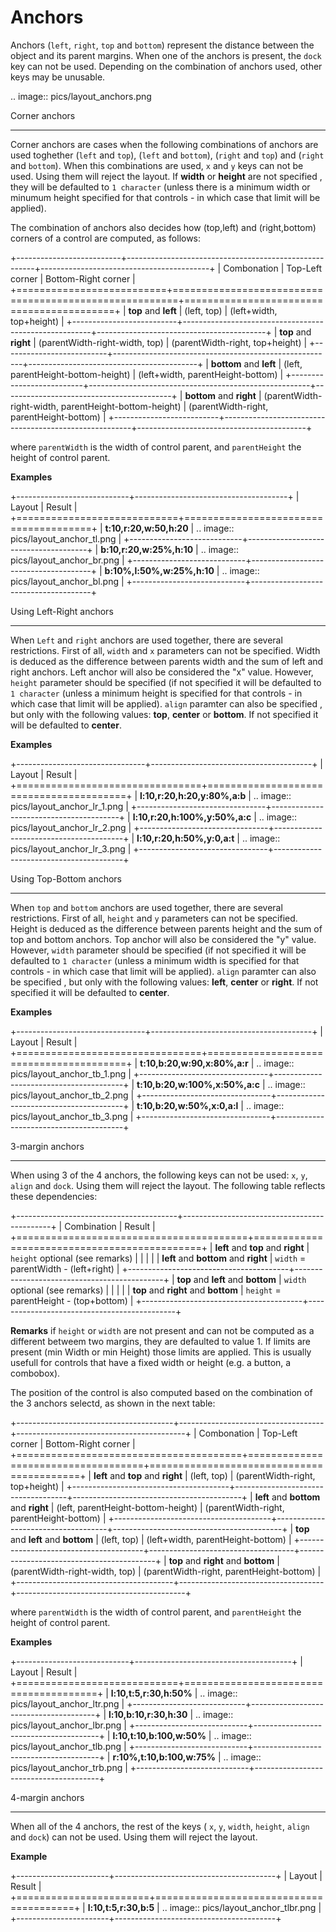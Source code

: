 # Anchors

Anchors (``left``, ``right``, ``top`` and ``bottom``) represent the distance between the object and its parent margins. When one of the anchors is present, the ``dock`` key can not be used. Depending on the combination of anchors used, other keys may be unusable.

.. image:: pics/layout_anchors.png

Corner anchors
**************

Corner anchors are cases when the following combinations of anchors are used toghether (``left`` and ``top``), (``left`` and ``bottom``), (``right`` and ``top``) and (``right`` and ``bottom``).
When this combinations are used, ``x`` and ``y`` keys can not be used. Using them will reject the layout.
If **width** or **height** are not specified , they will be defaulted to ``1 character`` (unless there is a minimum width or minumum height specified for that controls - in which case that limit will be applied).

The combination of anchors also decides how (top,left) and (right,bottom) corners of a control are computed, as follows:

+--------------------------+-------------------------------------------------------+------------------------------------------+
| Combonation              | Top-Left corner                                       | Bottom-Right corner                      |
+==========================+=======================================================+==========================================+
| **top** and **left**     | (left, top)                                           | (left+width, top+height)                 |
+--------------------------+-------------------------------------------------------+------------------------------------------+
| **top** and **right**    | (parentWidth-right-width, top)                        | (parentWidth-right, top+height)          |
+--------------------------+-------------------------------------------------------+------------------------------------------+
| **bottom** and **left**  | (left, parentHeight-bottom-height)                    | (left+width, parentHeight-bottom)        |
+--------------------------+-------------------------------------------------------+------------------------------------------+
| **bottom** and **right** | (parentWidth-right-width, parentHeight-bottom-height) | (parentWidth-right, parentHeight-bottom) |
+--------------------------+-------------------------------------------------------+------------------------------------------+

where ``parentWidth`` is the width of control parent, and ``parentHeight`` the height of control parent.

**Examples**

+----------------------------+--------------------------------------+
| Layout                     | Result                               |
+============================+======================================+
| **t:10,r:20,w:50,h:20**    | .. image:: pics/layout_anchor_tl.png |
+----------------------------+--------------------------------------+
| **b:10,r:20,w:25%,h:10**   | .. image:: pics/layout_anchor_br.png |
+----------------------------+--------------------------------------+
| **b:10%,l:50%,w:25%,h:10** | .. image:: pics/layout_anchor_bl.png |
+----------------------------+--------------------------------------+


Using Left-Right anchors
************************

When ``Left`` and ``right`` anchors are used together, there are several restrictions. First of all, ``width``  and ``x`` parameters can not be specified. Width is deduced as the difference between parents width and the sum of left and right anchors. Left anchor will also be considered the "x" value.
However, ``height`` parameter should be specified (if not specified it will be defaulted to ``1 character`` (unless a minimum height is specified for that controls - in which case that limit will be applied).
`align` paramter can also be specified , but only with the following values: **top**, **center** or **bottom**. If not specified it will be defaulted to **center**.

**Examples**

+--------------------------------+----------------------------------------+
| Layout                         | Result                                 |
+================================+========================================+
| **l:10,r:20,h:20,y:80%,a:b**   | .. image:: pics/layout_anchor_lr_1.png |
+--------------------------------+----------------------------------------+
| **l:10,r:20,h:100%,y:50%,a:c** | .. image:: pics/layout_anchor_lr_2.png |
+--------------------------------+----------------------------------------+
| **l:10,r:20,h:50%,y:0,a:t**    | .. image:: pics/layout_anchor_lr_3.png |
+--------------------------------+----------------------------------------+

Using Top-Bottom anchors
************************

When ``top`` and ``bottom`` anchors are used together, there are several restrictions. First of all, ``height`` and ``y`` parameters can not be specified. Height is deduced as the difference between parents height and the sum of top and bottom anchors. Top anchor will also be considered the "y" value.
However, ``width`` parameter should be specified (if not specified it will be defaulted to ``1 character`` (unless a minimum width is specified for that controls - in which case that limit will be applied).
`align` paramter can also be specified , but only with the following values: **left**, **center** or **right**. If not specified it will be defaulted to **center**.

**Examples**

+--------------------------------+----------------------------------------+
| Layout                         | Result                                 |
+================================+========================================+
| **t:10,b:20,w:90,x:80%,a:r**   | .. image:: pics/layout_anchor_tb_1.png |
+--------------------------------+----------------------------------------+
| **t:10,b:20,w:100%,x:50%,a:c** | .. image:: pics/layout_anchor_tb_2.png |
+--------------------------------+----------------------------------------+
| **t:10,b:20,w:50%,x:0,a:l**    | .. image:: pics/layout_anchor_tb_3.png |
+--------------------------------+----------------------------------------+

3-margin anchors
****************

When using 3 of the 4 anchors, the following keys can not be used: ``x``, ``y``, ``align`` and ``dock``. Using them will reject the layout.
The following table reflects these dependencies:

+----------------------------------------+---------------------------------------------+
| Combination                            | Result                                      |
+========================================+=============================================+
| **left** and **top** and **right**     | ``height`` optional (see remarks)           |
|                                        |                                             |
| **left** and **bottom** and **right**  | ``width`` = parentWidth - (left+right)      |
+----------------------------------------+---------------------------------------------+
| **top** and **left** and **bottom**    | ``width`` optional (see remarks)            |
|                                        |                                             |
| **top** and **right** and **bottom**   | ``height`` = parentHeight - (top+bottom)    |
+----------------------------------------+---------------------------------------------+

**Remarks** if ``height`` or ``width`` are not present and can not be computed as a different betweem two margins, they are defaulted to value 1. If limits are present (min Width or min Height) those limits are applied. This is usually usefull for controls that have a fixed width or height (e.g. a button, a combobox).

The position of the control is also computed based on the combination of the 3 anchors selectd, as shown in the next table:

+---------------------------------------+------------------------------------+------------------------------------------+
| Combonation                           | Top-Left corner                    | Bottom-Right corner                      |
+=======================================+====================================+==========================================+
| **left** and **top** and **right**    | (left, top)                        | (parentWidth-right, top+height)          |
+---------------------------------------+------------------------------------+------------------------------------------+
| **left** and **bottom** and **right** | (left, parentHeight-bottom-height) | (parentWidth-right, parentHeight-bottom) |
+---------------------------------------+------------------------------------+------------------------------------------+
| **top** and **left** and **bottom**   | (left, top)                        | (left+width, parentHeight-bottom)        |
+---------------------------------------+------------------------------------+------------------------------------------+
| **top** and **right** and **bottom**  | (parentWidth-right-width, top)     | (parentWidth-right, parentHeight-bottom) |
+---------------------------------------+------------------------------------+------------------------------------------+

where ``parentWidth`` is the width of control parent, and ``parentHeight`` the height of control parent.

**Examples**

+----------------------------+---------------------------------------+
| Layout                     | Result                                |
+============================+=======================================+
| **l:10,t:5,r:30,h:50%**    | .. image:: pics/layout_anchor_ltr.png |
+----------------------------+---------------------------------------+
| **l:10,b:10,r:30,h:30**    | .. image:: pics/layout_anchor_lbr.png |
+----------------------------+---------------------------------------+
| **l:10,t:10,b:100,w:50%**  | .. image:: pics/layout_anchor_tlb.png |
+----------------------------+---------------------------------------+
| **r:10%,t:10,b:100,w:75%** | .. image:: pics/layout_anchor_trb.png |
+----------------------------+---------------------------------------+

4-margin anchors
****************

When all of the 4 anchors, the rest of the keys ( ``x``, ``y``, ``width``, ``height``, ``align`` and ``dock``) can not be used. Using them will reject the layout.

**Example**

+-----------------------+----------------------------------------+
| Layout                | Result                                 |
+=======================+========================================+
| **l:10,t:5,r:30,b:5** | .. image:: pics/layout_anchor_tlbr.png |
+-----------------------+----------------------------------------+